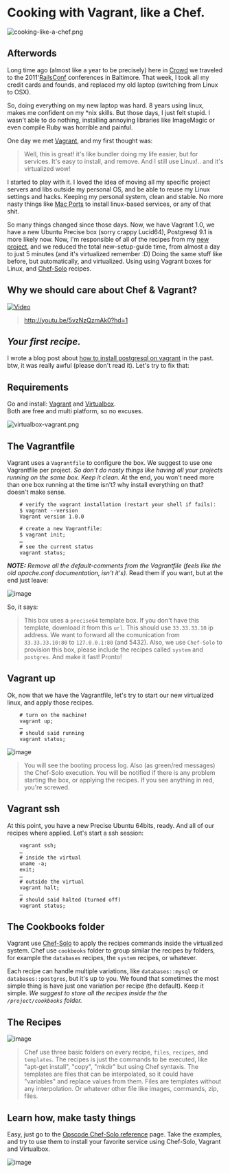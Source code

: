 # Cooking with Vagrant, like a Chef.

![cooking-like-a-chef.png](https://github.com/mariozaizar/cookbooks/raw/master/images/cooking-like-a-chef.png)

## Afterwords

Long time ago (almost like a year to be precisely) here in [Crowd][crowd] we traveled to the 2011'[RailsConf][railsconf11] conferences in Baltimore. That week, I took all my credit cards and founds, and replaced my old laptop (switching from Linux to OSX).

So, doing everything on my new laptop was hard. 8 years using linux, makes me confident on my \*nix skills. But those days, I just felt stupid. I wasn't able to do nothing, installing annoying libraries like ImageMagic or even compile Ruby was horrible and painful. 

One day we met [Vagrant][vagrant], and my first thought was:

> Well, this is great! it's like bundler doing my life easier, but for services. It's easy to install, and remove. 
> And I still use Linux!.. and it's virtualized wow!

I started to play with it. I loved the idea of moving all my specific project servers and libs outside my personal OS, and be able to reuse my Linux settings and hacks. Keeping my personal system, clean and stable. No more nasty things like [Mac Ports][macports] to install linux-based services, or any of that shit.

So many things changed since those days. Now, we have Vagrant 1.0, we have a new Ubuntu Precise box (sorry crappy Lucid64), Postgresql 9.1 is more likely now. Now, I'm responsible of all of the recipes from my [new project][billfloat], and we reduced the total new-setup-guide time, from almost a day to just 5 minutes (and it's virtualized remember :D) Doing the same stuff like before, but automatically, and virtualized. Using using Vagrant boxes for Linux, and [Chef-Solo][chef] recipes.

## Why we should care about Chef & Vagrant?

[ ![Video](https://github.com/mariozaizar/cookbooks/raw/master/images/video.png "RailsConf 2012") ](http://youtu.be/5vzNzQzmAk0?hd=1 "Video")
> <http://youtu.be/5vzNzQzmAk0?hd=1>

## *Your first recipe.*

I wrote a blog post about [how to install postgresql on vagrant][postgres] in the past.  
btw, it was really awful (please don't read it). Let's try to fix that:

## Requirements

Go and install: [Vagrant][vagrant] and [Virtualbox][virtualbox].  
Both are free and multi platform, so no excuses.

![virtualbox-vagrant.png](https://github.com/mariozaizar/cookbooks/raw/master/images/virtualbox-vagrant.png)

## The Vagrantfile

Vagrant uses a `Vagrantfile` to configure the box. We suggest to use one Vagrantfile per project. *So don't do nasty things like having all your projects running on the same box. Keep it clean.* At the end, you won't need more than one box running at the time isn't? why install everything on that? doesn't make sense.

```
    # verify the vagrant installation (restart your shell if fails):
    $ vagrant --version
    Vagrant version 1.0.0
    
    # create a new Vagrantfile:
    $ vagrant init;
    …
    # see the current status
    vagrant status;
```

***NOTE:** Remove all the default-comments from the Vagrantfile (feels like the old apache.conf documentation, isn't it's).* Read them if you want, but at the end just leave:

![image](https://github.com/mariozaizar/cookbooks/raw/master/images/vagrantfile.png)

So, it says:

> This box uses a `precise64` template box. If you don't have this template, download it from this `url`. This should use `33.33.33.10` ip address. We want to forward all the comunication from `33.33.33.10:80` to `127.0.0.1:80` (and 5432). Also, we use `Chef-Solo` to provision this box, please include the recipes called `system` and `postgres`. And make it fast! Pronto!

## Vagrant up

Ok, now that we have the Vagrantfile, let's try to start our new virtualized linux, and apply those recipes.

```
    # turn on the machine!
    vagrant up;
    …
    # should said running
    vagrant status;
```

![image](https://github.com/mariozaizar/cookbooks/raw/master/images/chef.png)

> You will see the booting process log. Also (as green/red messages) the Chef-Solo execution. You will be notified if there is any problem starting the box, or applying the recipes. If you see anything in red, you're screwed.

## Vagrant ssh

At this point, you have a new Precise Ubuntu 64bits, ready. And all of our recipes where applied. Let's start a ssh session:

```
    vagrant ssh;
    … 
    # inside the virtual
    uname -a;
    exit;
    …
    # outside the virtual
    vagrant halt;
    … 
    # should said halted (turned off)
    vagrant status;
```

## The Cookbooks folder

Vagrant use [Chef-Solo][chef] to apply the recipes commands inside the virtualized system. Chef use `cookbooks` folder to group similar the recipes by folders, for example the `databases` recipes, the `system` recipes, or whatever.

Each recipe can handle multiple variations, like `databases::mysql` or `databases::postgres`, but it's up to you. We found that sometimes the most simple thing is have just one variation per recipe (the default). Keep it simple. *We suggest to store all the recipes inside the the `/project/cookbooks` folder.*

## The Recipes

![image](https://github.com/mariozaizar/cookbooks/raw/master/images/recipe.png)

> Chef use three basic folders on every recipe, `files`, `recipes`, and `templates`. The recipes is just the commands to be executed, like "apt-get install", "copy", "mkdir" but using Chef syntaxis. The templates are files that can be interpolated, so it could have "variables" and replace values from them. Files are templates without any interpolation. Or whatever other file like images, commands, zip, files.

## Learn how, make tasty things

Easy, just go to the [Opscode Chef-Solo reference](opscode) page.
Take the examples, and try to use them to install your favorite service using Chef-Solo, Vagrant and Virtualbox.

![image](https://github.com/mariozaizar/cookbooks/raw/master/images/opscode.png)

[opscode]: http://wiki.opscode.com/display/chef/Resources
[railsconf11]: http://en.oreilly.com/rails2011
[railsconf12]: http://railsconf.com
[xfree]: http://www.xfree86.org/
[billfloat]: http://billfloat.com
[macports]: http://www.macports.org/
[crowd]: http://crowdint.com
[vagrant]: http://vagrantup.com
[virtualbox]: https://www.virtualbox.org/
[crowd]: http://crowdint.com
[vagrant]: http://vagrantup.com
[postgres]: http://postgresql.org
[chef]: http://wiki.opscode.com/display/chef/Resources
[post]: http://blog.crowdint.com/2011/08/11/postgresql-in-vagrant.html
